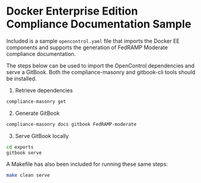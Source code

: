# Docker Enterprise Edition Compliance Documentation Sample

Included is a sample `opencontrol.yaml` file that imports the Docker EE components and supports the generation of FedRAMP Moderate compliance documentation.

The steps below can be used to import the OpenControl dependencies and serve a GitBook. Both the compliance-masonry and gitbook-cli tools should be installed.

1. Retrieve dependencies

```sh
compliance-masonry get
```

2. Generate GitBook

```sh
compliance-masonry docs gitbook FedRAMP-moderate
```

3. Serve GitBook locally

```sh
cd exports
gitbook serve
```

A Makefile has also been included for running these same steps:

```sh
make clean serve
```